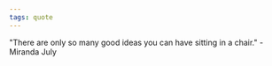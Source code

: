 ```yaml
---
tags: quote 
---
```


"There are only so many good ideas you can have sitting in a chair." - Miranda July